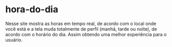 # hora-do-dia
Nesse site mostra as horas em tempo real, de acordo com o local onde você está e a tela muda totalmente de perfil (manhã, tarde ou noite), de acordo com o horário do dia. Assim obtendo uma melhor experiência para o usuário.
